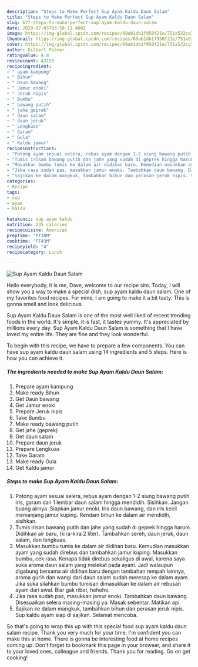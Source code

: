 ```yaml
---
description: "Steps to Make Perfect Sup Ayam Kaldu Daun Salam"
title: "Steps to Make Perfect Sup Ayam Kaldu Daun Salam"
slug: 677-steps-to-make-perfect-sup-ayam-kaldu-daun-salam
date: 2020-07-05T03:58:11.400Z
image: https://img-global.cpcdn.com/recipes/69ab1db1f950f21e/751x532cq70/sup-ayam-kaldu-daun-salam-foto-resep-utama.jpg
thumbnail: https://img-global.cpcdn.com/recipes/69ab1db1f950f21e/751x532cq70/sup-ayam-kaldu-daun-salam-foto-resep-utama.jpg
cover: https://img-global.cpcdn.com/recipes/69ab1db1f950f21e/751x532cq70/sup-ayam-kaldu-daun-salam-foto-resep-utama.jpg
author: Gilbert Palmer
ratingvalue: 4.8
reviewcount: 43159
recipeingredient:
- " ayam kampung"
- " Bihun"
- " Daun bawang"
- " Jamur enoki"
- " Jeruk nipis"
- " Bumbu"
- " bawang putih"
- " jahe geprek"
- " daun salam"
- " daun jeruk"
- " Lengkuas"
- " Garam"
- " Gula"
- " Kaldu jamur"
recipeinstructions:
- "Potong ayam sesuai selera, rebus ayam dengan 1-2 siung bawang putih iris, garam dan 1 lembar daun salam hingga mendidih. Sisihkan. Jangan buang airnya. Siapkan jamur enoki. Iris daun bawang, dan iris kecil memanjang jamur kuping. Rendam bihun ke dalam air mendidih, sisihkan."
- "Tumis irisan bawang putih dan jahe yang sudah di geprek hingga harum. Didihkan air baru, (kira-kira 2 liter). Tambahkan sereh, daun jeruk, daun salam, dan lengkuas."
- "Masukkan bumbu tumis ke dalam air didihan baru. Kemudian masukkan ayam yang sudah direbus dan tambahkan jamur kuping. Masukkan bumbu, cek rasa. Kenapa tidak direbus sekaligus di awal, karena saya suka aroma daun salam yang melekat pada ayam. Jadi walaupun digabung bersama air didihan baru dengan tambahan rempah lainnya, aroma gurih dan wangi dari daun salam sudah meresap ke dalam ayam. Jika suka silahkan bumbu tumisan dimasukkan ke dalam air rebusan ayam dari awal. Biar gak ribet, hehehe."
- "Jika rasa sudah pas, masukkan jamur enoki. Tambahkan daun bawang. Disesuaikan selera masing-masing ya. Masak sebentar. Matikan api."
- "Sajikan ke dalam mangkuk, tambahkan bihun dan perasan jeruk nipis. Sup kaldu ayam siap di sajikan. Selamat mencoba."
categories:
- Recipe
tags:
- sup
- ayam
- kaldu

katakunci: sup ayam kaldu 
nutrition: 235 calories
recipecuisine: American
preptime: "PT38M"
cooktime: "PT43M"
recipeyield: "4"
recipecategory: Lunch

---
```



![Sup Ayam Kaldu Daun Salam](https://img-global.cpcdn.com/recipes/69ab1db1f950f21e/751x532cq70/sup-ayam-kaldu-daun-salam-foto-resep-utama.jpg)

Hello everybody, it is me, Dave, welcome to our recipe site. Today, I will show you a way to make a special dish, sup ayam kaldu daun salam. One of my favorites food recipes. For mine, I am going to make it a bit tasty. This is gonna smell and look delicious.

Sup Ayam Kaldu Daun Salam is one of the most well liked of recent trending foods in the world. It's simple, it is fast, it tastes yummy. It's appreciated by millions every day. Sup Ayam Kaldu Daun Salam is something that I have loved my entire life. They are fine and they look wonderful.




To begin with this recipe, we have to prepare a few components. You can have sup ayam kaldu daun salam using 14 ingredients and 5 steps. Here is how you can achieve it.

<!--inarticleads1-->

##### The ingredients needed to make Sup Ayam Kaldu Daun Salam:

1. Prepare  ayam kampung
1. Make ready  Bihun
1. Get  Daun bawang
1. Get  Jamur enoki
1. Prepare  Jeruk nipis
1. Take  Bumbu
1. Make ready  bawang putih
1. Get  jahe (geprek)
1. Get  daun salam
1. Prepare  daun jeruk
1. Prepare  Lengkuas
1. Take  Garam
1. Make ready  Gula
1. Get  Kaldu jamur




<!--inarticleads2-->

##### Steps to make Sup Ayam Kaldu Daun Salam:

1. Potong ayam sesuai selera, rebus ayam dengan 1-2 siung bawang putih iris, garam dan 1 lembar daun salam hingga mendidih. Sisihkan. Jangan buang airnya. Siapkan jamur enoki. Iris daun bawang, dan iris kecil memanjang jamur kuping. Rendam bihun ke dalam air mendidih, sisihkan.
1. Tumis irisan bawang putih dan jahe yang sudah di geprek hingga harum. Didihkan air baru, (kira-kira 2 liter). Tambahkan sereh, daun jeruk, daun salam, dan lengkuas.
1. Masukkan bumbu tumis ke dalam air didihan baru. Kemudian masukkan ayam yang sudah direbus dan tambahkan jamur kuping. Masukkan bumbu, cek rasa. Kenapa tidak direbus sekaligus di awal, karena saya suka aroma daun salam yang melekat pada ayam. Jadi walaupun digabung bersama air didihan baru dengan tambahan rempah lainnya, aroma gurih dan wangi dari daun salam sudah meresap ke dalam ayam. Jika suka silahkan bumbu tumisan dimasukkan ke dalam air rebusan ayam dari awal. Biar gak ribet, hehehe.
1. Jika rasa sudah pas, masukkan jamur enoki. Tambahkan daun bawang. Disesuaikan selera masing-masing ya. Masak sebentar. Matikan api.
1. Sajikan ke dalam mangkuk, tambahkan bihun dan perasan jeruk nipis. Sup kaldu ayam siap di sajikan. Selamat mencoba.




So that's going to wrap this up with this special food sup ayam kaldu daun salam recipe. Thank you very much for your time. I'm confident you can make this at home. There is gonna be interesting food at home recipes coming up. Don't forget to bookmark this page in your browser, and share it to your loved ones, colleague and friends. Thank you for reading. Go on get cooking!
